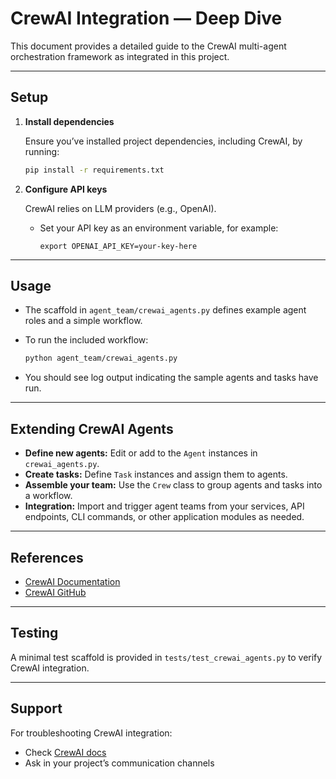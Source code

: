 # CrewAI Integration — Deep Dive

This document provides a detailed guide to the CrewAI multi-agent orchestration framework as integrated in this project.

---

<!--
The content below was migrated from agent_team/README.md. For a summary, see the module directory.
-->

## Setup

1. **Install dependencies**

   Ensure you’ve installed project dependencies, including CrewAI, by running:

   ```bash
   pip install -r requirements.txt
   ```

2. **Configure API keys**

   CrewAI relies on LLM providers (e.g., OpenAI).
   - Set your API key as an environment variable, for example:
     ```
     export OPENAI_API_KEY=your-key-here
     ```

---

## Usage

- The scaffold in `agent_team/crewai_agents.py` defines example agent roles and a simple workflow.
- To run the included workflow:

  ```bash
  python agent_team/crewai_agents.py
  ```

- You should see log output indicating the sample agents and tasks have run.

---

## Extending CrewAI Agents

- **Define new agents:** Edit or add to the `Agent` instances in `crewai_agents.py`.
- **Create tasks:** Define `Task` instances and assign them to agents.
- **Assemble your team:** Use the `Crew` class to group agents and tasks into a workflow.
- **Integration:** Import and trigger agent teams from your services, API endpoints, CLI commands, or other application modules as needed.

---

## References

- [CrewAI Documentation](https://docs.crewai.com/)
- [CrewAI GitHub](https://github.com/VisionBlack/CrewAI)

---

## Testing

A minimal test scaffold is provided in `tests/test_crewai_agents.py` to verify CrewAI integration.

---

## Support

For troubleshooting CrewAI integration:
- Check [CrewAI docs](https://docs.crewai.com/)
- Ask in your project’s communication channels